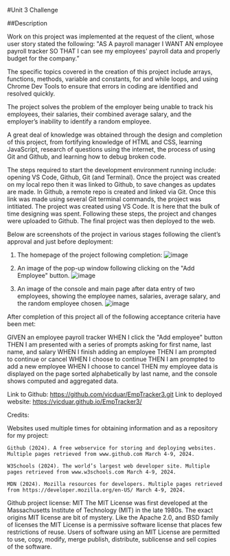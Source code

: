 #Unit 3 Challenge

##Description

Work on this project was implemented at the request of the client, whose user story stated the following: "AS A payroll manager
I WANT AN employee payroll tracker SO THAT I can see my employees' payroll data and properly budget for the company.”

The specific topics covered in the creation of this project include arrays, functions, methods, variable and constants, for and while loops, and using Chrome Dev Tools to ensure that errors in coding are identified and resolved quickly.

The project solves the problem of the employer being unable to track his employees, their salaries, their combined average salary, and the employer’s inability to identify a random employee.

A great deal of knowledge was obtained through the design and completion of this project, from fortifying knowledge of HTML and CSS, learning JavaScript, research of questions using the internet, the process of using Git and Github, and learning how to debug broken code.

The steps required to start the development environment running include: opening VS Code, Github, Git (and Terminal). Once the project was created on my local repo then it was linked to Github, to save changes as updates are made. In Github, a remote repo is created and linked via Git. Once this link was made using several Git terminal commands, the project was intitiated. The project was created using VS Code. It is here that the bulk of time designing was spent. Following these steps, the project and changes were uploaded to Github. The final project was then deployed to the web.

Below are screenshots of the project in various stages following the client’s approval and just before deployment:

1. The homepage of the project following completion:
![image](https://github.com/vicduar/DuarteEmpTracker/assets/152129193/269610e6-2b3e-4d36-8e76-a88c3d24c7dd)

2. An image of the pop-up window following clicking on the "Add Employee" button.
![image](https://github.com/vicduar/DuarteEmpTracker/assets/152129193/4b74eece-99fb-40ca-9b37-bf75f0795e49)

3. An image of the console and main page after data entry of two employees, showing the employee names, salaries, average salary, and the random employee chosen.
![image](https://github.com/vicduar/DuarteEmpTracker/assets/152129193/8c6ca824-6af1-4465-afc7-c09681f612fd)


After completion of this project all of the following acceptance criteria have been met:

GIVEN an employee payroll tracker
WHEN I click the "Add employee" button
THEN I am presented with a series of prompts asking for first name, last name, and salary
WHEN I finish adding an employee
THEN I am prompted to continue or cancel
WHEN I choose to continue
THEN I am prompted to add a new employee
WHEN I choose to cancel
THEN my employee data is displayed on the page sorted alphabetically by last name, and the console shows computed and aggregated data.

Link to Github: https://github.com/vicduar/EmpTracker3.git
Link to deployed website: https://vicduar.github.io/EmpTracker3/


Credits:

Websites used multiple times for obtaining information and as a repository for my project:

    Github (2024). A free webservice for storing and deploying websites. Multiple pages retrieved from www.github.com March 4-9, 2024.

    W3Schools (2024). The world’s largest web developer site. Multiple pages retrieved from www.w3schools.com March 4-9, 2024.

    MDN (2024). Mozilla resources for developers. Multiple pages retrieved from https://developer.mozilla.org/en-US/ March 4-9, 2024.    

Github project license: MIT
The MIT License was first developed at the Massachusetts Institute of Technology (MIT) in the late 1980s. The exact origins MIT license are bit of mystery. Like the Apache 2.0, and BSD family of licenses the MIT License is a permissive software license that places few restrictions of reuse. Users of software using an MIT License are permitted to use, copy, modify, merge publish, distribute, sublicense and sell copies of the software.
